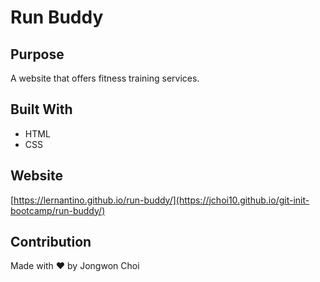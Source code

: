 # Run Buddy

## Purpose
A website that offers fitness training services.

## Built With
* HTML
* CSS

## Website
[https://lernantino.github.io/run-buddy/](https://jchoi10.github.io/git-init-bootcamp/run-buddy/)

## Contribution
Made with ❤️ by Jongwon Choi
